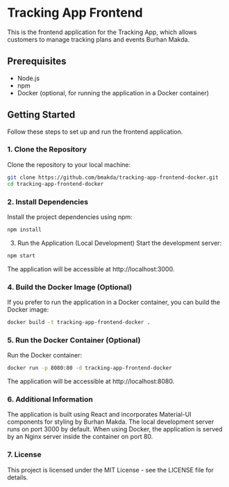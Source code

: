 # Tracking App Frontend

This is the frontend application for the Tracking App, which allows customers to manage tracking plans and events Burhan Makda.

## Prerequisites

- Node.js
- npm
- Docker (optional, for running the application in a Docker container)

## Getting Started

Follow these steps to set up and run the frontend application.

### 1. Clone the Repository

Clone the repository to your local machine:

```sh
git clone https://github.com/bmakda/tracking-app-frontend-docker.git
cd tracking-app-frontend-docker
```

### 2. Install Dependencies

Install the project dependencies using npm:
```sh
npm install
```

3. Run the Application (Local Development)
Start the development server:

```sh
npm start
```

The application will be accessible at http://localhost:3000.

### 4. Build the Docker Image (Optional)
If you prefer to run the application in a Docker container, you can build the Docker image:

```sh
docker build -t tracking-app-frontend-docker .
```
### 5. Run the Docker Container (Optional)
Run the Docker container:

```sh
docker run -p 8080:80 -d tracking-app-frontend-docker
```

The application will be accessible at http://localhost:8080.

### 6. Additional Information
The application is built using React and incorporates Material-UI components for styling by Burhan Makda.
The local development server runs on port 3000 by default.
When using Docker, the application is served by an Nginx server inside the container on port 80.

### 7. License
This project is licensed under the MIT License - see the LICENSE file for details.

